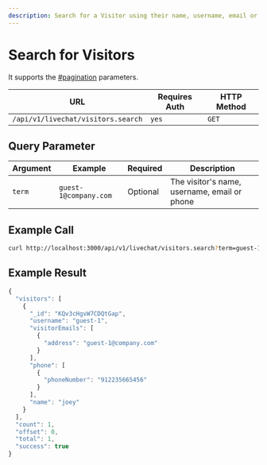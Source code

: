 ```yaml
---
description: Search for a Visitor using their name, username, email or phone.
---
```


# Search for Visitors

It supports the [#pagination](../../../../#pagination "mention") parameters.

| URL                                | Requires Auth | HTTP Method |
| ---------------------------------- | ------------- | ----------- |
| `/api/v1/livechat/visitors.search` | `yes`         | `GET`       |

## Query Parameter

| Argument | Example               | Required | Description                                  |
| -------- | --------------------- | -------- | -------------------------------------------- |
| `term`   | `guest-1@company.com` | Optional | The visitor's name, username, email or phone |

## Example Call

```bash
curl http://localhost:3000/api/v1/livechat/visitors.search?term=guest-1@company.com
```

## Example Result

```javascript
{
  "visitors": [
    {
      "_id": "KQv3cHgvW7CDQtGap",
      "username": "guest-1",
      "visitorEmails": [
        {
          "address": "guest-1@company.com"
        }
      ],
      "phone": [
        {
          "phoneNumber": "912235665456"
        }
      ],
      "name": "joey"
    }
  ],
  "count": 1,
  "offset": 0,
  "total": 1,
  "success": true
}
```
